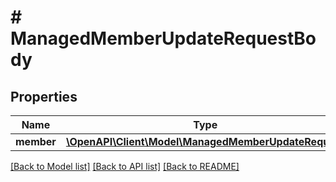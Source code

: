 # # ManagedMemberUpdateRequestBody

## Properties

Name | Type | Description | Notes
------------ | ------------- | ------------- | -------------
**member** | [**\OpenAPI\Client\Model\ManagedMemberUpdateRequest**](ManagedMemberUpdateRequest.md) |  | [optional]

[[Back to Model list]](../../README.md#models) [[Back to API list]](../../README.md#endpoints) [[Back to README]](../../README.md)
